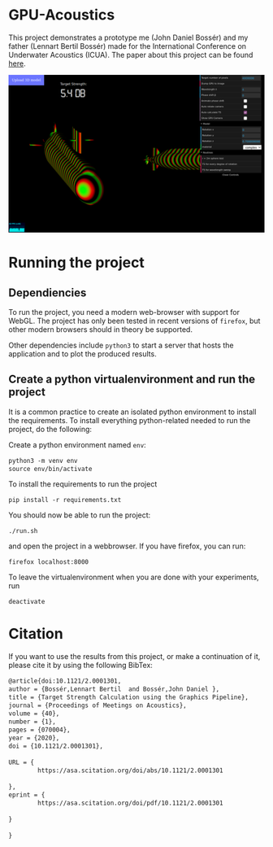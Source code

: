 
# GPU-Acoustics

This project demonstrates a prototype me (John Daniel Bossér) and my 
father (Lennart Bertil Bossér) made for the International Conference on
Underwater Acoustics (ICUA). The paper about this project can be found 
[here](https://asa.scitation.org/doi/abs/10.1121/2.0001301). 

![Demo image](https://github.com/jdbosser/GPU-Acoustics/raw/master/images/demo.png)

# Running the project

## Dependiencies 

To run the project, you need a modern web-browser with support for WebGL. 
The project has only been tested in recent versions of `firefox`, but
other modern browsers should in theory be supported. 

Other dependencies include `python3` to start a server that hosts the 
application and to plot the produced results. 


## Create a python virtualenvironment and run the project

It is a common practice to create an isolated python environment to install the 
requirements. To install everything python-related needed to run the project, 
do the following:

Create a python environment named `env`:
```
python3 -m venv env
source env/bin/activate
```
To install the requirements to run the project
```
pip install -r requirements.txt
```

You should now be able to run the project:
```
./run.sh
```
and open the project in a webbrowser. If you have firefox, you can run:
```
firefox localhost:8000
```

To leave the virtualenvironment when you are done with your experiments, run
```
deactivate
```


# Citation

If you want to use the results from this project, or make a continuation of 
it, please cite it by using the following BibTex:
```
@article{doi:10.1121/2.0001301,
author = {Bossér,Lennart Bertil  and Bossér,John Daniel },
title = {Target Strength Calculation using the Graphics Pipeline},
journal = {Proceedings of Meetings on Acoustics},
volume = {40},
number = {1},
pages = {070004},
year = {2020},
doi = {10.1121/2.0001301},

URL = { 
        https://asa.scitation.org/doi/abs/10.1121/2.0001301
    
},
eprint = { 
        https://asa.scitation.org/doi/pdf/10.1121/2.0001301
    
}

}
```



